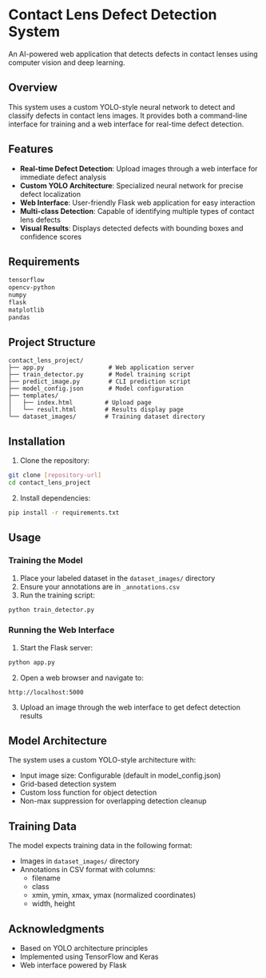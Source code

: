# Contact Lens Defect Detection System

An AI-powered web application that detects defects in contact lenses using computer vision and deep learning.

## Overview

This system uses a custom YOLO-style neural network to detect and classify defects in contact lens images. It provides both a command-line interface for training and a web interface for real-time defect detection.

## Features

- **Real-time Defect Detection**: Upload images through a web interface for immediate defect analysis
- **Custom YOLO Architecture**: Specialized neural network for precise defect localization
- **Web Interface**: User-friendly Flask web application for easy interaction
- **Multi-class Detection**: Capable of identifying multiple types of contact lens defects
- **Visual Results**: Displays detected defects with bounding boxes and confidence scores

## Requirements

```txt
tensorflow
opencv-python
numpy
flask
matplotlib
pandas
```

## Project Structure

```
contact_lens_project/
├── app.py                  # Web application server
├── train_detector.py       # Model training script
├── predict_image.py        # CLI prediction script
├── model_config.json       # Model configuration
├── templates/             
│   ├── index.html         # Upload page
│   └── result.html        # Results display page
└── dataset_images/        # Training dataset directory
```

## Installation

1. Clone the repository:
```bash
git clone [repository-url]
cd contact_lens_project
```

2. Install dependencies:
```bash
pip install -r requirements.txt
```

## Usage

### Training the Model

1. Place your labeled dataset in the `dataset_images/` directory
2. Ensure your annotations are in `_annotations.csv`
3. Run the training script:
```bash
python train_detector.py
```

### Running the Web Interface

1. Start the Flask server:
```bash
python app.py
```

2. Open a web browser and navigate to:
```
http://localhost:5000
```

3. Upload an image through the web interface to get defect detection results

## Model Architecture

The system uses a custom YOLO-style architecture with:
- Input image size: Configurable (default in model_config.json)
- Grid-based detection system
- Custom loss function for object detection
- Non-max suppression for overlapping detection cleanup

## Training Data

The model expects training data in the following format:
- Images in `dataset_images/` directory
- Annotations in CSV format with columns:
  - filename
  - class
  - xmin, ymin, xmax, ymax (normalized coordinates)
  - width, height



## Acknowledgments

- Based on YOLO architecture principles
- Implemented using TensorFlow and Keras
- Web interface powered by Flask